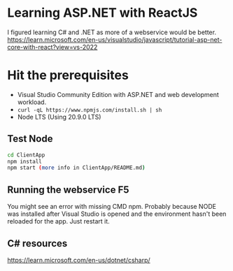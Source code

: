 # Learning ASP.NET with ReactJS

I figured learning C# and .NET as more of a webservice would be better. https://learn.microsoft.com/en-us/visualstudio/javascript/tutorial-asp-net-core-with-react?view=vs-2022

# Hit the prerequisites

- Visual Studio Community Edition with ASP.NET and web development workload.
- `curl -qL https://www.npmjs.com/install.sh | sh`
- Node LTS (Using 20.9.0 LTS)

## Test Node

```bash
cd ClientApp
npm install
npm start (more info in ClientApp/README.md)
```

## Running the webservice F5

You might see an error with missing CMD npm. Probably because NODE was installed after Visual Studio is opened and the environment hasn't been reloaded for the app. Just restart it.

## C# resources
https://learn.microsoft.com/en-us/dotnet/csharp/